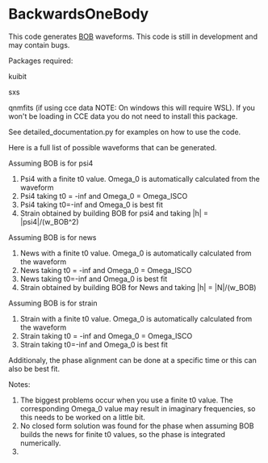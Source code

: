 # BackwardsOneBody

This code generates [BOB](https://arxiv.org/abs/1810.00040) waveforms. This code is still in development and may contain bugs.

Packages required:

kuibit

sxs

qnmfits (if using cce data NOTE: On windows this will require WSL). If you won't be loading in CCE data you do not need to install this package.

See detailed_documentation.py for examples on how to use the code.

Here is a full list of possible waveforms that can be generated.

Assuming BOB is for psi4
1. Psi4 with a finite t0 value. Omega_0 is automatically calculated from the waveform
2. Psi4 taking t0 = -inf and Omega_0 = Omega_ISCO
3. Psi4 taking t0=-inf and Omega_0 is best fit
4. Strain obtained by building BOB for psi4 and taking |h| = |psi4|/(w_BOB^2)
   
Assuming BOB is for news
1. News with a finite t0 value. Omega_0 is automatically calculated from the waveform
2. News taking t0 = -inf and Omega_0 = Omega_ISCO
3. News taking t0=-inf and Omega_0 is best fit
4. Strain obtained by building BOB for News and taking |h| = |N|/(w_BOB)
   
Assuming BOB is for strain
1. Strain with a finite t0 value. Omega_0 is automatically calculated from the waveform
2. Strain taking t0 = -inf and Omega_0 = Omega_ISCO
3. Strain taking t0=-inf and Omega_0 is best fit

Additionaly, the phase alignment can be done at a specific time or this can also be best fit.

Notes:
1. The biggest problems occur when you use a finite t0 value. The corresponding Omega_0 value may result in imaginary frequencies, so this needs to be worked on a little bit.
2. No closed form solution was found for the phase when assuming BOB builds the news for finite t0 values, so the phase is integrated numerically.
2. 
